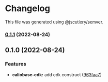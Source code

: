 # Changelog

This file was generated using [@jscutlery/semver](https://github.com/jscutlery/semver).

### [0.1.1](https://github.com/justicointeractive/caliobase/compare/caliobase-cdk-0.1.0...caliobase-cdk-0.1.1) (2022-08-24)

## 0.1.0 (2022-08-24)


### Features

* **caliobase-cdk:** add cdk construct ([963faa7](https://github.com/justicointeractive/caliobase/commit/963faa7f4a1652c8b93dbd00f4944af5331a53c3))
